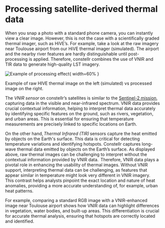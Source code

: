 # **Processing satellite-derived thermal data**

When you snap a photo with a standard phone camera, you can instantly view a clear image. However, this is not the case with a scientifically graded thermal imager, such as HiVE’s. For example, take a look at the raw imagery near Toulouse airport from our HiVE thermal imager (simulated). The airport and the nearby river features are hardly distinguishable until post-processing is applied. Therefore, constellr combines the use of VNIR and TIR data to generate high-quality LST imagery. 

![Example of processing effect](https://public-data-213979744349.s3.eu-central-1.amazonaws.com/Explorer-lab/raw_to_processed_image.png){ width=60% }
<figcaption>Example of raw HIVE thermal image on the left (simulated) vs processed image on the right.</figcaption>

The *VNIR sensor* on constellr’s satellites is similar to the [Sentinel-2 mission](https://sentiwiki.copernicus.eu/web/s2-mission#S2Mission-SpectralResolutionS2-Mission-Spectral-Resolution), capturing data in the visible and near-infrared spectrum. VNIR data provides crucial contextual information, helping to interpret thermal data accurately by identifying specific features on the ground, such as rivers, vegetation, and urban areas. This is essential for ensuring that temperature measurements are precisely linked to specific locations on Earth.  

On the other hand, *Thermal Infrared (TIR)* sensors capture the heat emitted by objects on the Earth's surface. This data is critical for detecting temperature variations and identifying hotspots. Constellr captures long-wave thermal data emitted by objects on the Earth’s surface. As displayed above, raw thermal images can be challenging to interpret without the contextual information provided by VNIR data.  Therefore, VNIR data plays a pivotal role in enhancing the usability of thermal images. Without VNIR support, interpreting thermal data can be challenging, as features that appear similar in temperature might look very different in VNIR imagery. This contrast helps analysts pinpoint the exact location and nature of heat anomalies, providing a more accurate understanding of, for example, urban heat patterns.  

For example, comparing a standard RGB image with a VNIR-enhanced image near Toulouse airport shows how VNIR data can highlight differences in vegetation, water bodies, and built-up areas. This differentiation is crucial for accurate thermal analysis, ensuring that hotspots are correctly located and identified.

<!-- ![Optical vs thermal comparison](AWS link)
<figcaption>....</figcaption> -->